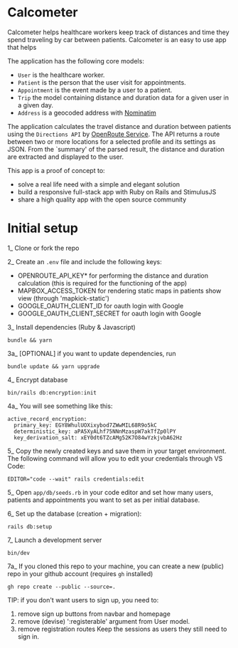 # Calcometer

Calcometer helps healthcare workers keep track of distances and time they spend traveling by car between patients. Calcometer is an easy to use app that helps

The application has the following core models:

- `User` is the healthcare worker.
- `Patient` is the person that the user visit for appointments.
- `Appointment` is the event made by a user to a patient.
- `Trip` the model containing distance and duration data for a given user in a given day.
- `Address` is a geocoded address with [Nominatim](https://nominatim.org/)

The application calculates the travel distance and duration between patients using the `Directions API` by [OpenRoute Service](https://openrouteservice.org/dev/#/api-docs/v2/directions/%7Bprofile%7D/json/post). The API returns a route between two or more locations for a selected profile and its settings as JSON. From the `summary' of the parsed result, the distance and duration are extracted and displayed to the user.

This app is a proof of concept to:
- solve a real life need with a simple and elegant solution
- build a responsive full-stack app with Ruby on Rails and StimulusJS
- share a high quality app with the open source community

# Initial setup

1_ Clone or fork the repo

2_ Create an `.env` file and include the following keys:
- OPENROUTE_API_KEY* for performing the distance and duration calculation (this is required for the functioning of the app)
- MAPBOX_ACCESS_TOKEN for rendering static maps in patients show view (through 'mapkick-static')
- GOOGLE_OAUTH_CLIENT_ID for oauth login with Google
- GOOGLE_OAUTH_CLIENT_SECRET for oauth login with Google

3_ Install dependencies (Ruby & Javascript)
```
bundle && yarn
```
3a_ [OPTIONAL] if you want to update dependencies, run
```
bundle update && yarn upgrade
```

4_ Encrypt database
```
bin/rails db:encryption:init
```
4a_ You will see something like this:
```
active_record_encryption:
  primary_key: EGY8WhulUOXixybod7ZWwMIL68R9o5kC
  deterministic_key: aPA5XyALhf75NNnMzaspW7akTfZp0lPY
  key_derivation_salt: xEY0dt6TZcAMg52K7O84wYzkjvbA62Hz
```

5_ Copy the newly created keys and save them in your target environment. The following command will allow you to edit your credentials through VS Code:

```
EDITOR="code --wait" rails credentials:edit
```

5_ Open `app/db/seeds.rb` in your code editor and set how many users, patients and appointments you want to set as per initial database.

6_ Set up the database (creation + migration):
```
rails db:setup
```
7_ Launch a development server
```
bin/dev
```
7a_ If you cloned this repo to your machine, you can create a new (public) repo in your github account (requires `gh` installed)
```
gh repo create --public --source=.
```

TIP: if you don't want users to sign up, you need to:
1. remove sign up buttons from navbar and homepage
2. remove (devise) ':registerable' argument from User model.
3. remove registration routes
Keep the sessions as users they still need to sign in.
